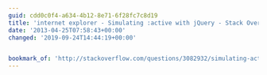 ```yaml
---
guid: cdd0c0f4-a634-4b12-8e71-6f28fc7c8d19
title: 'internet explorer - Simulating :active with jQuery - Stack Overflow'
date: '2013-04-25T07:58:43+00:00'
changed: '2019-09-24T14:44:19+00:00'


bookmark_of: 'http://stackoverflow.com/questions/3082932/simulating-active-with-jquery'
---
```




